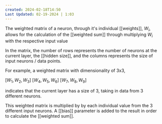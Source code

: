 ```yaml
---
created: 2024-02-18T14:50
Last Updated: 02-19-2024 | 1:03
---
```

 The weighted matrix of a neuron, through it's individual [[weights]], $W_i$, allows for the calculation of the [[weighted sum]] through multiplying $W_i$ with the respective input value

In the matrix, the number of rows represents the number of neurons at the current layer, the [[hidden size]], and the columns represents the size of input neurons / data points.

For example, a weighted matrix with dimensionality of 3x3, 

$[W_1,W_2,W_3]$
$[W_4,W_5,W_6]$
$[W_7,W_8,W_9]$

indicates that the current layer has a size of 3, taking in data from 3 different neurons.

This weighted matrix is multiplied by by each individual value from the 3 different input neurons. A [[bias]] parameter is added to the result in order to calculate the [[weighted sum]].
